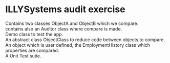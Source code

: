 # ILLYSystems audit exercise

Contains two classes ObjectA and ObjectB which we compare.<br/>
contains also an Auditor class where compare is made.<br/>
Demo class to test the app.<br/>
An abstract class ObjectClass to reduce code between objects to compare.<br/>
An object which is user defined, the EmploymentHistory class which properties are compared.<br/>
A Unit Test suite.
